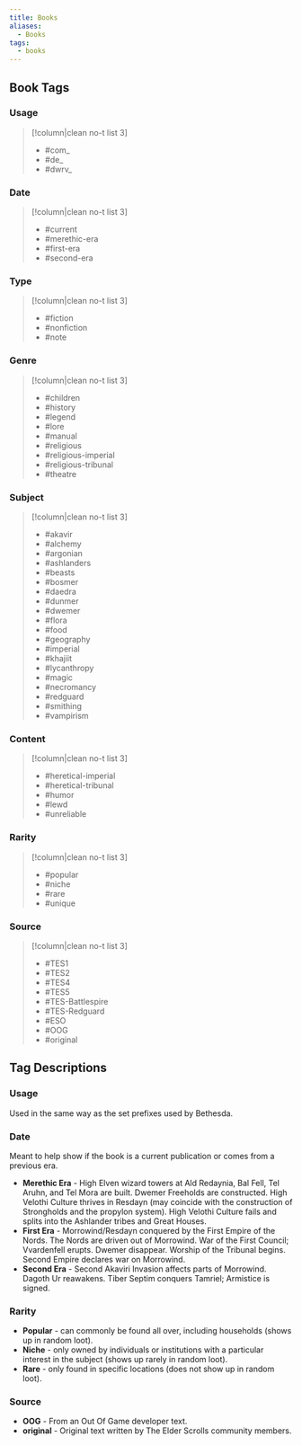 ```yaml
---
title: Books
aliases:
  - Books
tags:
  - books
---
```

## Book Tags
### Usage
> [!column|clean no-t list 3]
> - #com_ 
> - #de_ 
> - #dwrv_ 
### Date
> [!column|clean no-t list 3]
> - #current 
> - #merethic-era 
> - #first-era 
> - #second-era 
### Type
> [!column|clean no-t list 3]
> - #fiction 
> - #nonfiction 
> - #note 
### Genre
> [!column|clean no-t list 3]
> - #children
> - #history
> - #legend
> - #lore
> - #manual
> - #religious
> - #religious-imperial
> - #religious-tribunal
> - #theatre
### Subject
> [!column|clean no-t list 3]
> - #akavir
> - #alchemy
> - #argonian
> - #ashlanders
> - #beasts
> - #bosmer
> - #daedra
> - #dunmer
> - #dwemer
> - #flora
> - #food
> - #geography
> - #imperial
> - #khajiit
> - #lycanthropy
> - #magic
> - #necromancy
> - #redguard
> - #smithing
> - #vampirism
### Content
> [!column|clean no-t list 3]
> - #heretical-imperial
> - #heretical-tribunal
> - #humor
> - #lewd
> - #unreliable
### Rarity
> [!column|clean no-t list 3]
> - #popular 
> - #niche 
> - #rare 
> - #unique 
### Source
> [!column|clean no-t list 3]
> - #TES1 
> - #TES2 
> - #TES4 
> - #TES5 
> - #TES-Battlespire 
> - #TES-Redguard 
> - #ESO 
> - #OOG 
> - #original 

## Tag Descriptions
### Usage
Used in the same way as the set prefixes used by Bethesda.
### Date
Meant to help show if the book is a current publication or comes from a previous era.
* **Merethic Era** - High Elven wizard towers at Ald Redaynia, Bal Fell, Tel Aruhn, and Tel Mora are built. Dwemer Freeholds are constructed. High Velothi Culture thrives in Resdayn (may coincide with the construction of Strongholds and the propylon system). High Velothi Culture fails and splits into the Ashlander tribes and Great Houses.
* **First Era** - Morrowind/Resdayn conquered by the First Empire of the Nords. The Nords are driven out of Morrowind. War of the First Council; Vvardenfell erupts. Dwemer disappear. Worship of the Tribunal begins. Second Empire declares war on Morrowind.
* **Second Era** - Second Akaviri Invasion affects parts of Morrowind. Dagoth Ur reawakens. Tiber Septim conquers Tamriel; Armistice is signed.
### Rarity
* **Popular** - can commonly be found all over, including households (shows up in random loot).
* **Niche** - only owned by individuals or institutions with a particular interest in the subject (shows up rarely in random loot).
* **Rare** - only found in specific locations (does not show up in random loot).
### Source
* **OOG** - From an Out Of Game developer text.
* **original** - Original text written by The Elder Scrolls community members.